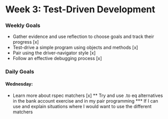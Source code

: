# Week 3: Test-Driven Development

### Weekly Goals
* Gather evidence and use reflection to choose goals and track their progress [x]
* Test-drive a simple program using objects and methods [x]
* Pair using the driver-navigator style [x]
* Follow an effective debugging process [x]

### Daily Goals
#### Wednesday:
* Learn more about rspec matchers [x]
** Try and use .to eq alternatives in the bank account exercise and in my pair programming
*** If I can use and explain situations where I would want to use the different matchers

